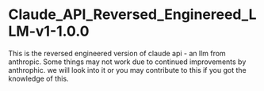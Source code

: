 # Claude_API_Reversed_Enginereed_LLM-v1-1.0.0
This is the reversed engineered version of claude api - an llm from anthropic. Some things may not work due to continued improvements by anthrophic. we will look into it or you may contribute to this if you got the knowledge of this.

